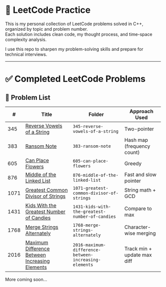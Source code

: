 # 🧠 LeetCode Practice

This is my personal collection of LeetCode problems solved in C++, organized by topic and problem number.  
Each solution includes clean code, my thought process, and time-space complexity analysis.

I use this repo to sharpen my problem-solving skills and prepare for technical interviews.

---

# ✅ Completed LeetCode Problems

## 📂 Problem List

| #    | Title                                                | Folder                                        | Approach Used                          |
|------|------------------------------------------------------|-----------------------------------------------|----------------------------------------|
| 345  | [Reverse Vowels of a String](./345-reverse-vowels-of-a-string) | `345-reverse-vowels-of-a-string`            | Two-pointer                            |
| 383  | [Ransom Note](./383-ransom-note)                     | `383-ransom-note`                             | Hash map (frequency count)             |
| 605  | [Can Place Flowers](./605-can-place-flowers)         | `605-can-place-flowers`                       | Greedy                                 |
| 876  | [Middle of the Linked List](./876-middle-of-the-linked-list) | `876-middle-of-the-linked-list`          | Fast and slow pointer                  |
| 1071 | [Greatest Common Divisor of Strings](./1071-greatest-common-divisor-of-strings) | `1071-greatest-common-divisor-of-strings` | String math + GCD                      |
| 1431 | [Kids With the Greatest Number of Candies](./1431-kids-with-the-greatest-number-of-candies) | `1431-kids-with-the-greatest-number-of-candies` | Compare to max                         |
| 1768 | [Merge Strings Alternately](./1768-merge-strings-alternately) | `1768-merge-strings-alternately`          | Character-wise merging                 |
| 2016 | [Maximum Difference Between Increasing Elements](./2016-maximum-difference-between-increasing-elements) | `2016-maximum-difference-between-increasing-elements` | Track min + update max diff           |



More coming soon...
